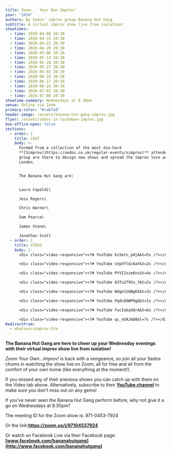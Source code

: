 ```yaml
---
title: Zoom... Your Own Improv!
year: "2020"
authors: By Sedos' improv group Banana Hut Gang
subtitle: A virtual improv show live from isolation!
showtimes:
  - time: 2020-04-08 20:30
  - time: 2020-04-15 20:30
  - time: 2020-04-22 20:30
  - time: 2020-04-29 20:30
  - time: 2020-05-06 20:30
  - time: 2020-05-13 20:30
  - time: 2020-05-20 20:30
  - time: 2020-05-27 20:30
  - time: 2020-06-03 20:30
  - time: 2020-06-10 20:30
  - time: 2020-06-17 20:30
  - time: 2020-06-24 20:30
  - time: 2020-07-01 20:30
  - time: 2020-07-08 20:30
showtime-summary: Wednesdays at 8.30pm
venue: Online via Zoom
primary-color: "#ca67a8"
header-image: /assets/banana-hut-gang-improv.jpg
flyer: /assets/sedos-in-lockdown-improv.jpg
box-office-open: false
sections:
  - order: 1
    title: CAST
    body: >-
      Formed from a collection of the most die-hard
      **[Simprov](https://sedos.co.uk/regular-events/simprov)** attendees, the
      group are there to design new shows and spread the improv love across
      London.


      The Banana Hut Gang are:


      Laura Capaldi\

      Jess Rogers\

      Chris Warner\

      Sam Pearce\

      James Stone\

      Jonathan Scott
  - order: 1
    title: VIDEO
    body: |-
      <div class="video-responsive"><?# YouTube ks5etn_pHjA&t=5s /?></div>

      <div class="video-responsive"><?# YouTube sVp5YlGc6aY&t=2s /?></div>

      <div class="video-responsive"><?# YouTube PYVIIszeKnc&t=4s /?></div>

      <div class="video-responsive"><?# YouTube 03Tu2f9Sn_Y&t=2s /?></div>

      <div class="video-responsive"><?# YouTube WOge1UdWgEE&t=3s /?></div>

      <div class="video-responsive"><?# YouTube PqdcQ9WPOgQ&t=1s /?></div>

      <div class="video-responsive"><?# YouTube fucIobq4QrA&t=6s /?></div>

      <div class="video-responsive"><?# YouTube qc_eUAJmD8&t=7s /?></div>
RedirectFrom:
  - whatson/simprov.htm
---
```

**The Banana Hut Gang are here to cheer up your Wednesday evenings with their virtual improv show live from isolation!**

*Zoom Your Own...Improv!* is back with a vengeance, so join all your Sedos chums in watching the show live on Zoom, all for free and all from the comfort of your own home (like everything at the moment!).

If you missed any of their previous shows you can catch up with them on the Video tab above. Alternatively, subscribe to their **[YouTube channel](https://www.youtube.com/channel/UC2gp5U6JvDumjMpCSqntSdA)** to make sure you don't miss out on any gems!

If you've never seen the Banana Hut Gang perform before, why not give it a go on Wednesdays at 8.30pm?

The meeting ID for the Zoom show is: 971-0453-7924

Or the link:**<https://zoom.us/j/97104537924>**

Or watch on Facebook Live via their Facebook page:**[www.facebook.com/bananahutgang](http://www.facebook.com/bananahutgang)**